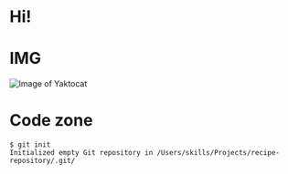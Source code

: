 # Hi!

# IMG

![Image of Yaktocat](https://octodex.github.com/images/yaktocat.png)

# Code zone

```
$ git init
Initialized empty Git repository in /Users/skills/Projects/recipe-repository/.git/
```
